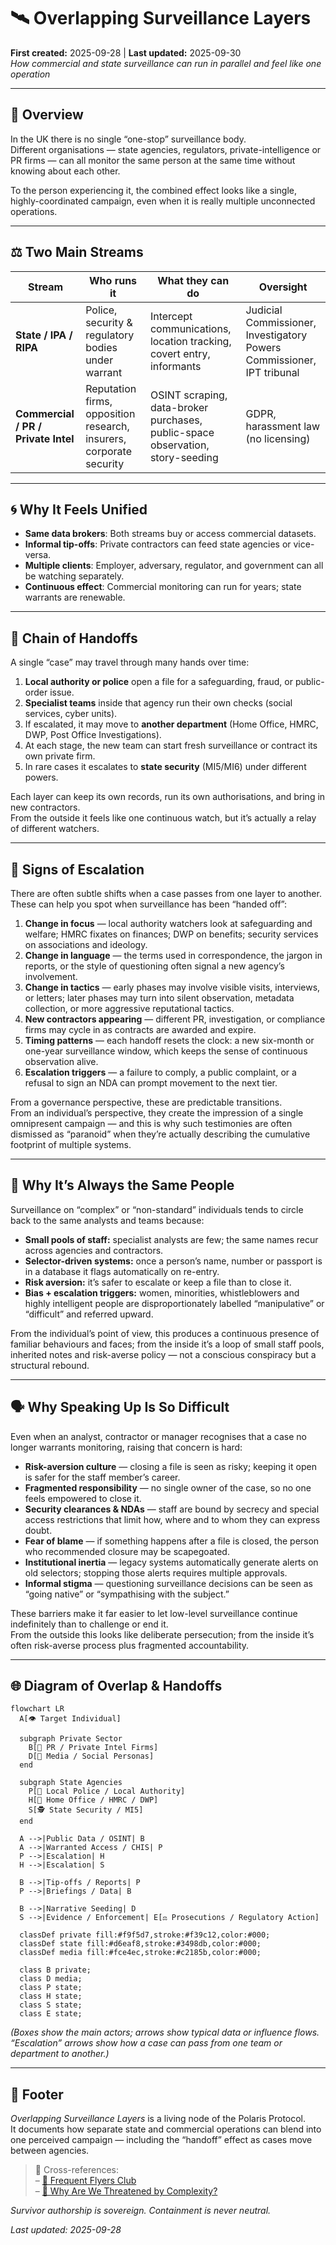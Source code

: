 # 🛰️ Overlapping Surveillance Layers  
**First created:** 2025-09-28 | **Last updated:** 2025-09-30  
*How commercial and state surveillance can run in parallel and feel like one operation*

---

## 🧭 Overview  

In the UK there is no single “one-stop” surveillance body.  
Different organisations — state agencies, regulators, private-intelligence or PR firms — can all monitor the same person at the same time without knowing about each other.  

To the person experiencing it, the combined effect looks like a single, highly-coordinated campaign, even when it is really multiple unconnected operations.

---

## ⚖️ Two Main Streams  

| Stream | Who runs it | What they can do | Oversight |
|--------|-------------|------------------|-----------|
| **State / IPA / RIPA** | Police, security & regulatory bodies under warrant | Intercept communications, location tracking, covert entry, informants | Judicial Commissioner, Investigatory Powers Commissioner, IPT tribunal |
| **Commercial / PR / Private Intel** | Reputation firms, opposition research, insurers, corporate security | OSINT scraping, data-broker purchases, public-space observation, story-seeding | GDPR, harassment law (no licensing) |

---

## 🌀 Why It Feels Unified  

- **Same data brokers**: Both streams buy or access commercial datasets.  
- **Informal tip-offs**: Private contractors can feed state agencies or vice-versa.  
- **Multiple clients**: Employer, adversary, regulator, and government can all be watching separately.  
- **Continuous effect**: Commercial monitoring can run for years; state warrants are renewable.  

---

## 🧵 Chain of Handoffs  

A single “case” may travel through many hands over time:

1. **Local authority or police** open a file for a safeguarding, fraud, or public-order issue.  
2. **Specialist teams** inside that agency run their own checks (social services, cyber units).  
3. If escalated, it may move to **another department** (Home Office, HMRC, DWP, Post Office Investigations).  
4. At each stage, the new team can start fresh surveillance or contract its own private firm.  
5. In rare cases it escalates to **state security** (MI5/MI6) under different powers.  

Each layer can keep its own records, run its own authorisations, and bring in new contractors.  
From the outside it feels like one continuous watch, but it’s actually a relay of different watchers.

---

## 🚩 Signs of Escalation  

There are often subtle shifts when a case passes from one layer to another. These can help you spot when surveillance has been “handed off”:

1. **Change in focus** — local authority watchers look at safeguarding and welfare; HMRC fixates on finances; DWP on benefits; security services on associations and ideology.  
2. **Change in language** — the terms used in correspondence, the jargon in reports, or the style of questioning often signal a new agency’s involvement.  
3. **Change in tactics** — early phases may involve visible visits, interviews, or letters; later phases may turn into silent observation, metadata collection, or more aggressive reputational tactics.  
4. **New contractors appearing** — different PR, investigation, or compliance firms may cycle in as contracts are awarded and expire.  
5. **Timing patterns** — each handoff resets the clock: a new six-month or one-year surveillance window, which keeps the sense of continuous observation alive.  
6. **Escalation triggers** — a failure to comply, a public complaint, or a refusal to sign an NDA can prompt movement to the next tier.  

From a governance perspective, these are predictable transitions.  
From an individual’s perspective, they create the impression of a single omnipresent campaign — and this is why such testimonies are often dismissed as “paranoid” when they’re actually describing the cumulative footprint of multiple systems.

---

## 🔁 Why It’s Always the Same People  

Surveillance on “complex” or “non-standard” individuals tends to circle back to the same analysts and teams because:

- **Small pools of staff:** specialist analysts are few; the same names recur across agencies and contractors.  
- **Selector-driven systems:** once a person’s name, number or passport is in a database it flags automatically on re-entry.  
- **Risk aversion:** it’s safer to escalate or keep a file than to close it.  
- **Bias + escalation triggers:** women, minorities, whistleblowers and highly intelligent people are disproportionately labelled “manipulative” or “difficult” and referred upward.  

From the individual’s point of view, this produces a continuous presence of familiar behaviours and faces; from the inside it’s a loop of small staff pools, inherited notes and risk-averse policy — not a conscious conspiracy but a structural rebound.

---

## 🗣️ Why Speaking Up Is So Difficult  

Even when an analyst, contractor or manager recognises that a case no longer warrants monitoring, raising that concern is hard:

- **Risk-aversion culture** — closing a file is seen as risky; keeping it open is safer for the staff member’s career.  
- **Fragmented responsibility** — no single owner of the case, so no one feels empowered to close it.  
- **Security clearances & NDAs** — staff are bound by secrecy and special access restrictions that limit how, where and to whom they can express doubt.  
- **Fear of blame** — if something happens after a file is closed, the person who recommended closure may be scapegoated.  
- **Institutional inertia** — legacy systems automatically generate alerts on old selectors; stopping those alerts requires multiple approvals.  
- **Informal stigma** — questioning surveillance decisions can be seen as “going native” or “sympathising with the subject.”  

These barriers make it far easier to let low-level surveillance continue indefinitely than to challenge or end it.  
From the outside this looks like deliberate persecution; from the inside it’s often risk-averse process plus fragmented accountability.

---

## 🌐 Diagram of Overlap & Handoffs  

```mermaid
flowchart LR
  A[👁️ Target Individual]

  subgraph Private Sector
    B[📢 PR / Private Intel Firms]
    D[📰 Media / Social Personas]
  end

  subgraph State Agencies
    P[👮 Local Police / Local Authority]
    H[🏢 Home Office / HMRC / DWP]
    S[🕵️ State Security / MI5]
  end

  A -->|Public Data / OSINT| B
  A -->|Warranted Access / CHIS| P
  P -->|Escalation| H
  H -->|Escalation| S

  B -->|Tip-offs / Reports| P
  P -->|Briefings / Data| B

  B -->|Narrative Seeding| D
  S -->|Evidence / Enforcement| E[⚖️ Prosecutions / Regulatory Action]

  classDef private fill:#f9f5d7,stroke:#f39c12,color:#000;
  classDef state fill:#d6eaf8,stroke:#3498db,color:#000;
  classDef media fill:#fce4ec,stroke:#c2185b,color:#000;

  class B private;
  class D media;
  class P state;
  class H state;
  class S state;
  class E state;

```

*(Boxes show the main actors; arrows show typical data or influence flows. “Escalation” arrows show how a case can pass from one team or department to another.)*

---

## 🏮 Footer  

*Overlapping Surveillance Layers* is a living node of the Polaris Protocol.  
It documents how separate state and commercial operations can blend into one perceived campaign — including the “handoff” effect as cases move between agencies.  

> 📡 Cross-references:  
> – [🛫 Frequent Flyers Club](../🪬_Radicalisation_Extremism/🌹_Demonstrating_High_Value/🛫_frequent_flyers_club.md)  
> – [🧠 Why Are We Threatened by Complexity?](../🪬_Radicalisation_Extremism/🌹_Demonstrating_High_Value/🧠_why_are_we_threatened_by_complexity.md)

*Survivor authorship is sovereign. Containment is never neutral.*

_Last updated: 2025-09-28_
